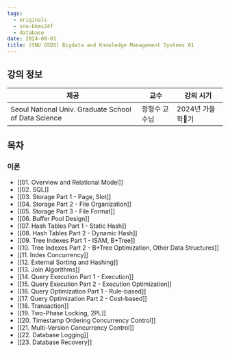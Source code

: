 ```yaml
---
tags:
  - originals
  - snu-bkms24f
  - database
date: 2024-09-01
title: (SNU GSDS) Bigdata and Knowledge Management Systems 01
---
```

## 강의 정보

| 제공                                                   | 교수      | 강의 시기       |
| ---------------------------------------------------- | ------- | ----------- |
| Seoul National Univ. Graduate School of Data Science | 정형수 교수님 | 2024년 가을학기 |

## 목차

### 이론

- [[01. Overview and Relational Model]]
- [[02. SQL]]
- [[03. Storage Part 1 - Page, Slot]]
- [[04. Storage Part 2 - File Organization]]
- [[05. Storage Part 3 - File Format]]
- [[06. Buffer Pool Design]]
- [[07. Hash Tables Part 1 - Static Hash]]
- [[08. Hash Tables Part 2 - Dynamic Hash]]
- [[09. Tree Indexes Part 1 - ISAM, B+Tree]]
- [[10. Tree Indexes Part 2 - B+Tree Optimization, Other Data Structures]]
- [[11. Index Concurrency]]
- [[12. External Sorting and Hashing]]
- [[13. Join Algorithms]]
- [[14. Query Execution Part 1 - Execution]]
- [[15. Query Execution Part 2 - Execution Optimization]]
- [[16. Query Optimization Part 1 - Rule-based]]
- [[17. Query Optimization Part 2 - Cost-based]]
- [[18. Transaction]]
- [[19. Two-Phase Locking, 2PL]]
- [[20. Timestamp Ordering Concurrency Control]]
- [[21. Multi-Version Concurrency Control]]
- [[22. Database Logging]]
- [[23. Database Recovery]]